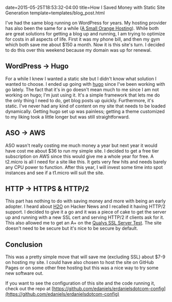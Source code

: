date=2015-05-25T18:53:32-04:00
title=How I Saved Money with Static Site Generation
template=templates/blog_post.html



I've had the same blog running on WordPress for years. My hosting provider has also been the same for a while ([A Small Orange Hosting](https://asmallorange.com/)). While both are great solutions for getting a blog up and running, I am trying to optimize for costs in all aspects of life. First it was my phone bill, and then my gym which both save me about $150 a month. Now it is this site's turn. I decided to do this over this weekend because my domain was up for renewal.

<!--more-->

## WordPress -> Hugo

For a while I knew I wanted a static site but I didn't know what solution I wanted to choose. I ended up going with [hugo](https://gohugo.io) since I've been working with go lately. The fact that it's in go doesn't mean much to me since I am not working on hugo; I'm just using it. It's a simple framework that lets me do the only thing I need to do, get blog posts up quickly. Furthermore, it's static. I've never had any kind of content on my site that needs to be loaded dynamically. Getting hugo set up was painless; getting a theme customized to my liking took a little longer but was still straightforward.

## ASO -> AWS

ASO wasn't really costing me much money a year but next year it would have cost me about $36 to run my simple site. I decided to get a free tier subscription on AWS since this would give me a whole year for free. A t2.micro is all I need for a site like this. It gets very few hits and needs barely any CPU power to function. After this year, I will invest some time into spot instances and see if a t1.micro will suit the site.

## HTTP -> HTTPS & HTTP/2

This part has nothing to do with saving money and more with being an early adopter. I heard about [H2O](https://github.com/h2o/h2o) on Hacker News and I recalled it having HTTP/2 support. I decided to give it a go and it was a piece of cake to get the server up and running with a new SSL cert and serving HTTP/2 if clients ask for it. This also allowed me to get an A+ on the [Qualys SSL Server Test](https://www.ssllabs.com/ssltest/analyze.html?d=erdaniels.com). The site doesn't need to be secure but it's nice to be secure by default.

## Conclusion
This was a pretty simple move that will save me (excluding SSL) about $7-9 on hosting my site. I could have also chosen to host the site on GitHub Pages or on some other free hosting but this was a nice way to try some new software out.

If you want to see the configuration of this site and the code running it, check out the repo at [https://github.com/edaniels/erdanielsdotcom-config](https://github.com/edaniels/erdanielsdotcom-config)